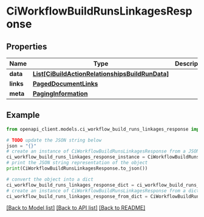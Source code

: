 # CiWorkflowBuildRunsLinkagesResponse


## Properties

Name | Type | Description | Notes
------------ | ------------- | ------------- | -------------
**data** | [**List[CiBuildActionRelationshipsBuildRunData]**](CiBuildActionRelationshipsBuildRunData.md) |  | 
**links** | [**PagedDocumentLinks**](PagedDocumentLinks.md) |  | 
**meta** | [**PagingInformation**](PagingInformation.md) |  | [optional] 

## Example

```python
from openapi_client.models.ci_workflow_build_runs_linkages_response import CiWorkflowBuildRunsLinkagesResponse

# TODO update the JSON string below
json = "{}"
# create an instance of CiWorkflowBuildRunsLinkagesResponse from a JSON string
ci_workflow_build_runs_linkages_response_instance = CiWorkflowBuildRunsLinkagesResponse.from_json(json)
# print the JSON string representation of the object
print(CiWorkflowBuildRunsLinkagesResponse.to_json())

# convert the object into a dict
ci_workflow_build_runs_linkages_response_dict = ci_workflow_build_runs_linkages_response_instance.to_dict()
# create an instance of CiWorkflowBuildRunsLinkagesResponse from a dict
ci_workflow_build_runs_linkages_response_from_dict = CiWorkflowBuildRunsLinkagesResponse.from_dict(ci_workflow_build_runs_linkages_response_dict)
```
[[Back to Model list]](../README.md#documentation-for-models) [[Back to API list]](../README.md#documentation-for-api-endpoints) [[Back to README]](../README.md)


